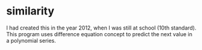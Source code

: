# similarity
I had created this in the year 2012, when I was still at school (10th standard). This program uses difference equation concept to predict the next value in a polynomial series.
